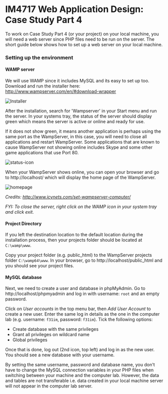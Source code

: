 # IM4717 Web Application Design: Case Study Part 4

To work on Case Study Part 4 (or your project) on your local machine, you will need a web server since PHP files need to be run on the server. The short guide below shows how to set up a web server on your local machine.

### Setting up the environment

#### WAMP server

We will use WAMP since it includes MySQL and its easy to set up too. Download and run the installer here: http://www.wampserver.com/en/#download-wrapper

![Installer](http://www.icynets.com/wp-content/uploads/2016/04/installing-wamp-2.png)

After the installation, search for 'Wampserver' in your Start menu and run the server. In your systems tray, the status of the server should display green which means the server is active or online and ready for use.

If it does not show green, it means another application is perhaps using the same port as the WampServer, in this case, you will need to close all applications and restart WampServer. Some applications that are known to cause WampServer not showing online includes Skype and some other game applications that use Port 80.

![status-icon](http://www.icynets.com/wp-content/uploads/2016/04/wampserver-server-status.png)

When your WampServer shows online, you can open your browser and go to http://localhost/ which will display the home page of the WampServer.

![homepage](http://www.icynets.com/wp-content/uploads/2016/04/WampServer-Server-Configuration.jpg)

*Credits: http://www.icynets.com/set-wampserver-computer/*

*FYI: To close the server, right click on the WAMP icon in your system tray and click exit.*

#### Project Directory

If you left the destination location to the default location during the installation process, then your projects folder should be located at `C:\wamp\www`.

Copy your project folder (e.g. public_html) to the WampServer projects folder `C:\wamp64\www`. In your browser, go to http://localhost/public_html and you should see your project files.

#### MySQL database

Next, we need to create a user and database in phpMyAdmin. Go to http://localhost/phpmyadmin and log in with username: `root` and an empty password.

Click on *User accounts* in the top menu bar, then *Add User Account* to create a new user. Enter the same log in details as the one in the computer lab (e.g. username: `f31im`, password: `f31im`). Tick the following options:

- Create database with the same privileges
- Grant all privileges on wildcard name
- Global privileges

Once that is done, log out (2nd icon, top left) and log in as the new user. You should see a new database with your username.

By setting the same username, password and database name, you don't have to change the MySQL connection variables in your PHP files when switching between your machine and the computer lab. However, the data and tables are not transferable i.e. data created in your local machine server will not appear in the computer lab server.
